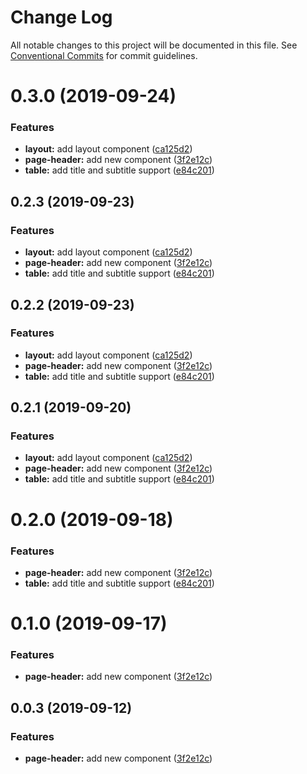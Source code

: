 # Change Log

All notable changes to this project will be documented in this file.
See [Conventional Commits](https://conventionalcommits.org) for commit guidelines.

# 0.3.0 (2019-09-24)

### Features

- **layout:** add layout component ([ca125d2](https://github.com/synerise/synerise-design/commit/ca125d2))
- **page-header:** add new component ([3f2e12c](https://github.com/synerise/synerise-design/commit/3f2e12c))
- **table:** add title and subtitle support ([e84c201](https://github.com/synerise/synerise-design/commit/e84c201))

## 0.2.3 (2019-09-23)

### Features

- **layout:** add layout component ([ca125d2](https://github.com/synerise/synerise-design/commit/ca125d2))
- **page-header:** add new component ([3f2e12c](https://github.com/synerise/synerise-design/commit/3f2e12c))
- **table:** add title and subtitle support ([e84c201](https://github.com/synerise/synerise-design/commit/e84c201))

## 0.2.2 (2019-09-23)

### Features

- **layout:** add layout component ([ca125d2](https://github.com/synerise/ds/commit/ca125d2))
- **page-header:** add new component ([3f2e12c](https://github.com/synerise/ds/commit/3f2e12c))
- **table:** add title and subtitle support ([e84c201](https://github.com/synerise/ds/commit/e84c201))

## 0.2.1 (2019-09-20)

### Features

- **layout:** add layout component ([ca125d2](https://github.com/synerise/ds/commit/ca125d2))
- **page-header:** add new component ([3f2e12c](https://github.com/synerise/ds/commit/3f2e12c))
- **table:** add title and subtitle support ([e84c201](https://github.com/synerise/ds/commit/e84c201))

# 0.2.0 (2019-09-18)

### Features

- **page-header:** add new component ([3f2e12c](https://github.com/synerise/synerise-design/commit/3f2e12c))
- **table:** add title and subtitle support ([e84c201](https://github.com/synerise/synerise-design/commit/e84c201))

# 0.1.0 (2019-09-17)

### Features

- **page-header:** add new component ([3f2e12c](https://github.com/synerise/synerise-design/commit/3f2e12c))

## 0.0.3 (2019-09-12)

### Features

- **page-header:** add new component ([3f2e12c](https://github.com/synerise/synerise-design/commit/3f2e12c))
